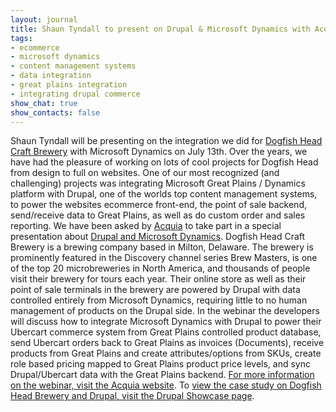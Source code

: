 ```yaml
---
layout: journal
title: Shaun Tyndall to present on Drupal & Microsoft Dynamics with Acquia
tags: 
- ecommerce
- microsoft dynamics
- content management systems
- data integration
- great plains integration
- integrating drupal commerce
show_chat: true
show_contacts: false
---
```


Shaun Tyndall will be presenting on the integration we did for <a href="http://www.dogfish.com" target="_blank">Dogfish Head Craft Brewery</a> with Microsoft Dynamics on July 13th. Over the years, we have had the pleasure of working on lots of cool projects for Dogfish Head from design to full on websites. One of our most recognized (and challenging) projects was integrating Microsoft Great Plains / Dynamics platform with Drupal, one of the worlds top content management systems, to power the websites ecommerce front-end, the point of sale backend, send/receive data to Great Plains, as well as do custom order and sales reporting. We have been asked by <a href="http://acquia.com/" target="_blank">Acquia</a>&nbsp;to take part in a special presentation about <a href="http://www.acquia.com/resources/acquia-tv/conference/drupal-and-microsoft-dynamics-crm-integration" target="_blank">Drupal and Microsoft Dynamics</a>. Dogfish Head Craft Brewery is a brewing company based in Milton, Delaware. The brewery is prominently featured in the Discovery channel series Brew Masters, is one of the top 20 microbreweries in North America, and thousands of people visit their brewery for tours each year. Their online store as well as their point of sale terminals in the brewery are powered by Drupal with data controlled entirely from Microsoft Dynamics, requiring little to no human management of products on the Drupal side. In the webinar the developers will discuss how to integrate Microsoft Dynamics with Drupal to power their Ubercart commerce system from Great Plains controlled product database, send Ubercart orders back to Great Plains as invoices (Documents), receive products from Great Plains and create attributes/options from SKUs, create role based pricing mapped to Great Plains product price levels, and sync Drupal/Ubercart data with the Great Plains backend. <a href="http://www.acquia.com/resources/acquia-tv/conference/drupal-and-microsoft-dynamics-crm-integration" target="_blank">For more information on the webinar, visit the Acquia website</a>. To <a href="http://drupal.org/node/519030" target="_blank">view the case study on Dogfish Head Brewery and Drupal, visit the Drupal Showcase page</a>.